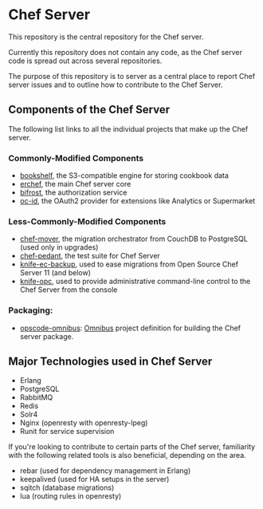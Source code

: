 # Chef Server

This repository is the central repository for the Chef server.

Currently this repository does not contain any code, as the Chef server
code is spread out across several repositories.

The purpose of this repository is to server as a central place to report
Chef server issues and to outline how to contribute to the Chef Server.

## Components of the Chef Server

The following list links to all the individual projects that make up the
Chef server.

### Commonly-Modified Components

* [bookshelf](http://github.com/opscode/bookshelf), the S3-compatible engine for storing cookbook data
* [erchef](http://github.com/opscode/erchef), the main Chef server core
* [bifrost](http://github.com/opscode/oc_bifrost), the authorization service
* [oc-id](http://github.com/opscode/oc-id), the OAuth2 provider for extensions like Analytics or Supermarket

### Less-Commonly-Modified Components

* [chef-mover](http://github.com/opscode/chef-mover), the migration orchestrator from CouchDB to PostgreSQL (used only in upgrades)
* [chef-pedant](http://github.com/opscode/oc-chef-pedant), the test suite for Chef Server
* [knife-ec-backup](http://github.com/opscode/knife-ec-backup), used to ease migrations from Open Source Chef Server 11 (and below)
* [knife-opc](http://github.com/opscode/knife-opc), used to provide administrative command-line control to the Chef Server from the console

### Packaging:

* [opscode-omnibus](http://github.com/opscode/opscode-omnibus): [Omnibus](http://github.com/opscode/omnibus) project definition for building the Chef server package.

## Major Technologies used in Chef Server

* Erlang
* PostgreSQL
* RabbitMQ
* Redis
* Solr4
* Nginx (openresty with openresty-lpeg)
* Runit for service supervision

If you're looking to contribute to certain parts of the Chef server, familiarity with the following related tools is also beneficial, depending on the area.

* rebar (used for dependency management in Erlang)
* keepalived (used for HA setups in the server)
* sqitch (database migrations)
* lua (routing rules in openresty)
